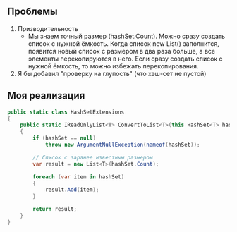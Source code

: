 ## Проблемы
1. Призводительность
   - Мы знаем точный размер (hashSet.Count). Можно сразу создать список с нужной ёмкость. Когда список new List<T>() заполнится,
    появится новый список с размером в два раза больше, а все элементы перекопируются в него. Если сразу создать список с нужной ёмкость, то можно избежать перекопирования.
2. Я бы добавил "проверку на глупость" (что хэш-сет не пустой)

## Моя реализация
```csharp
public static class HashSetExtensions
{
    public static IReadOnlyList<T> ConvertToList<T>(this HashSet<T> hashSet)
    {
        if (hashSet == null)
            throw new ArgumentNullException(nameof(hashSet));

        // Список с заранее известным размером
        var result = new List<T>(hashSet.Count);

        foreach (var item in hashSet)
        {
            result.Add(item);
        }

        return result;
    }
}
```
